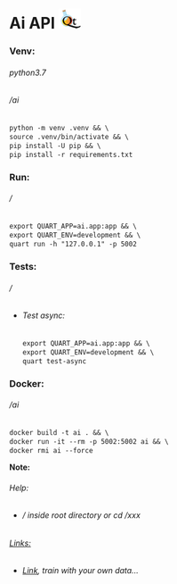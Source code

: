 Ai API ![](static/images/logo.png)
======
### Venv:
###### python3.7
###### /ai
```
python -m venv .venv && \
source .venv/bin/activate && \
pip install -U pip && \
pip install -r requirements.txt
```
### Run:
###### /
```
export QUART_APP=ai.app:app && \
export QUART_ENV=development && \
quart run -h "127.0.0.1" -p 5002
```
### Tests:
###### /
- ###### Test async:
    ````
    export QUART_APP=ai.app:app && \
    export QUART_ENV=development && \
    quart test-async
    ````
### Docker:
###### /ai
```
docker build -t ai . && \
docker run -it --rm -p 5002:5002 ai && \
docker rmi ai --force
```
**Note:**
###### Help:
- ###### / inside root directory or cd /xxx  
###### [Links:]()
- ###### [Link](https://github.com/Martin1403/Tensorflow1.15.x-MemoryNetwork), train with your own data...
